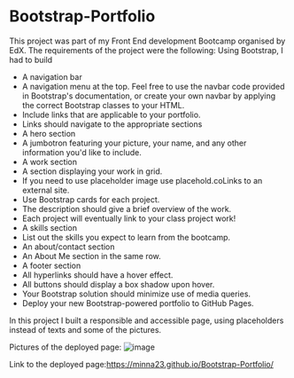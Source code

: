 # Bootstrap-Portfolio
This project was part of my Front End development Bootcamp organised by EdX.
The requirements of the project were the following:
Using Bootstrap, I had to build 
- A navigation bar
- A navigation menu at the top. Feel free to use the navbar code provided in Bootstrap's documentation, or create your own navbar by applying the correct Bootstrap classes to your HTML.
- Include links that are applicable to your portfolio.
- Links should navigate to the appropriate sections
- A hero section
- A jumbotron featuring your picture, your name, and any other information you'd like to include.
- A work section
- A section displaying your work in grid.
- If you need to use placeholder image use placehold.coLinks to an external site.
- Use Bootstrap cards for each project.
- The description should give a brief overview of the work.
- Each project will eventually link to your class project work!
- A skills section
- List out the skills you expect to learn from the bootcamp.
- An about/contact section
- An About Me section in the same row.
- A footer section
- All hyperlinks should have a hover effect.
- All buttons should display a box shadow upon hover.
- Your Bootstrap solution should minimize use of media queries.
- Deploy your new Bootstrap-powered portfolio to GitHub Pages.

In this project I built a responsible and accessible page, using placeholders instead of texts and some of the pictures.

Pictures of the deployed page: ![image](https://user-images.githubusercontent.com/21089692/220207279-b1129135-dc5e-4527-9655-74dba37207d9.png)

Link to the deployed page:https://minna23.github.io/Bootstrap-Portfolio/
